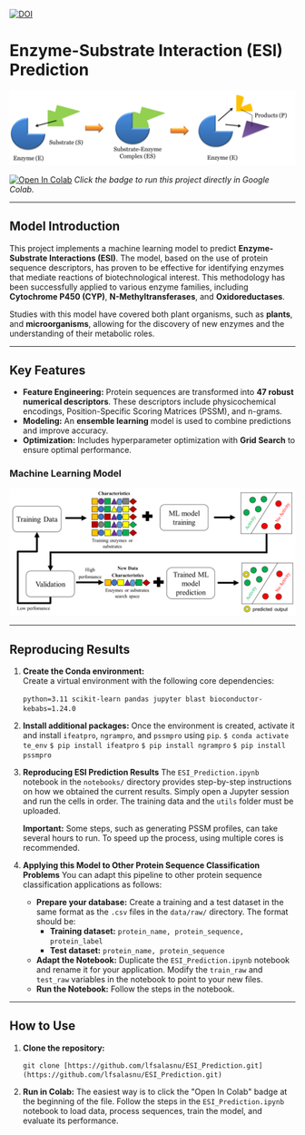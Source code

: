 [![DOI](https://zenodo.org/badge/286865245.svg)](https://zenodo.org/badge/latestdoi/286865245)

# Enzyme-Substrate Interaction (ESI) Prediction

![Introduction to the ESI Prediction Model](https://raw.githubusercontent.com/lfsalasnu/Specific_CPI/main/Problem_general.png)

[![Open In Colab](https://colab.research.google.com/assets/colab-badge.svg)](https://colab.research.google.com/github/lfsalasnu/ESI_Prediction/blob/main/notebooks/ESI_Prediction.ipynb)
_Click the badge to run this project directly in Google Colab._

---

## Model Introduction

This project implements a machine learning model to predict **Enzyme-Substrate Interactions (ESI)**. The model, based on the use of protein sequence descriptors, has proven to be effective for identifying enzymes that mediate reactions of biotechnological interest. This methodology has been successfully applied to various enzyme families, including **Cytochrome P450 (CYP)**, **N-Methyltransferases**, and **Oxidoreductases**.

Studies with this model have covered both plant organisms, such as **plants**, and **microorganisms**, allowing for the discovery of new enzymes and the understanding of their metabolic roles.

---

## Key Features

* **Feature Engineering:** Protein sequences are transformed into **47 robust numerical descriptors**. These descriptors include physicochemical encodings, Position-Specific Scoring Matrices (PSSM), and n-grams.
* **Modeling:** An **ensemble learning** model is used to combine predictions and improve accuracy.
* **Optimization:** Includes hyperparameter optimization with **Grid Search** to ensure optimal performance.

### Machine Learning Model

<img src="https://raw.githubusercontent.com/lfsalasnu/Specific_CPI/main/Model.png" alt="Figure 2" width="800"/>

---

## Reproducing Results

1.  **Create the Conda environment:**  
    Create a virtual environment with the following core dependencies:    
      
    `python=3.11 scikit-learn pandas jupyter blast bioconductor-kebabs=1.24.0`

2.  **Install additional packages:**
    Once the environment is created, activate it and install `ifeatpro`, `ngrampro`, and `pssmpro` using `pip`.
    `$ conda activate te_env`
    `$ pip install ifeatpro`
    `$ pip install ngrampro`
    `$ pip install pssmpro`

3.  **Reproducing ESI Prediction Results**
    The `ESI_Prediction.ipynb` notebook in the `notebooks/` directory provides step-by-step instructions on how we obtained the current results. Simply open a Jupyter session and run the cells in order. The training data and the `utils` folder must be uploaded.

    **Important:** Some steps, such as generating PSSM profiles, can take several hours to run. To speed up the process, using multiple cores is recommended.

4.  **Applying this Model to Other Protein Sequence Classification Problems**
    You can adapt this pipeline to other protein sequence classification applications as follows:

    * **Prepare your database:** Create a training and a test dataset in the same format as the `.csv` files in the `data/raw/` directory. The format should be:
        * **Training dataset:** `protein_name, protein_sequence, protein_label`
        * **Test dataset:** `protein_name, protein_sequence`
    * **Adapt the Notebook:** Duplicate the `ESI_Prediction.ipynb` notebook and rename it for your application. Modify the `train_raw` and `test_raw` variables in the notebook to point to your new files.
    * **Run the Notebook:** Follow the steps in the notebook.

---

## How to Use

1.  **Clone the repository:**
    ```
    git clone [https://github.com/lfsalasnu/ESI_Prediction.git](https://github.com/lfsalasnu/ESI_Prediction.git)
    ```
2.  **Run in Colab:**
    The easiest way is to click the "Open In Colab" badge at the beginning of the file. Follow the steps in the `ESI_Prediction.ipynb` notebook to load data, process sequences, train the model, and evaluate its performance.
